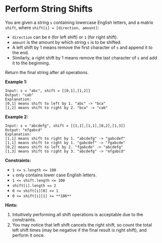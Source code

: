 # Perform String Shifts

You are given a string `s` containing lowercase English letters, and a matrix `shift`, where `shift[i] = [direction, amount]`:

* `direction` can be `0` (for left shift) or `1` (for right shift). 
* `amount` is the amount by which string `s` is to be shifted.
* A left shift by 1 means remove the first character of `s` and append it to the end.
* Similarly, a right shift by 1 means remove the last character of `s` and add it to the beginning.

Return the final string after all operations.

**Example 1:**

```
Input: s = "abc", shift = [[0,1],[1,2]]
Output: "cab"
Explanation: 
[0,1] means shift to left by 1. "abc" -> "bca"
[1,2] means shift to right by 2. "bca" -> "cab"
```

**Example 2:**

```
Input: s = "abcdefg", shift = [[1,1],[1,1],[0,2],[1,3]]
Output: "efgabcd"
Explanation:  
[1,1] means shift to right by 1. "abcdefg" -> "gabcdef"
[1,1] means shift to right by 1. "gabcdef" -> "fgabcde"
[0,2] means shift to left by 2. "fgabcde" -> "abcdefg"
[1,3] means shift to right by 3. "abcdefg" -> "efgabcd"
```

**Constraints:**

* `1 <= s.length <= 100`
* `s` only contains lower case English letters.
* `1 <= shift.length <= 100`
* `shift[i].length == 2`
* `0 <= shift[i][0] <= 1`
* `0 <= shift[i][1] <= **100**`

**Hints:**

1. Intuitively performing all shift operations is acceptable due to the constraints.
2. You may notice that left shift cancels the right shift, so count the total left shift times (may be negative if the final result is right shift), and perform it once.
